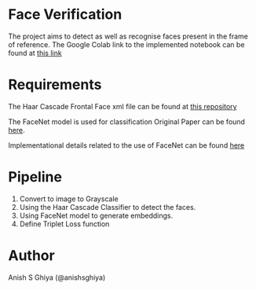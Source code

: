 # Face Verification
The project aims to detect as well as recognise faces present in the frame of reference. The Google Colab link to the implemented notebook can be found at [this link](https://colab.research.google.com/drive/1x1Xj-kfntrzYv3yoqSkl1K_BuJajbi-v?usp=sharing)

# Requirements
The Haar Cascade Frontal Face xml file can be found at [this repository](https://github.com/opencv/opencv/blob/master/data/haarcascades/haarcascade_frontalface_default.xml)

The FaceNet model is used for classification Original Paper can be found [here](https://arxiv.org/abs/1503.03832). 

Implementational details related to the use of FaceNet can be found [here](https://github.com/nyoki-mtl/keras-facenet)

# Pipeline
1. Convert to image to Grayscale
2. Using the Haar Cascade Classifier to detect the faces.
3. Using FaceNet model to generate embeddings.
4. Define Triplet Loss function


# Author
Anish S Ghiya (@anishsghiya)

